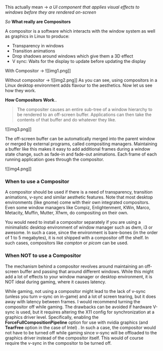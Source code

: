 This actually mean -> *a UI component that applies visual effects to windows before they are rendered on-screen*

*So* **What really are Compositors**

A compositor is a software which interacts with the window system as well as graphics in Linux to produce:

- Transparency in windows
- Transition animations
- Drop shadows around windows which give them a 3D effect
- V sync: Waits for the display to update before updating the display

With Compositor -> 
![[img1.png]]

Without compositor -> 
![[img2.png]]
As you can see, using compositors in a Linux desktop environment adds flavour to the aesthetics. Now let us see how they work.

**How Compositors Work**..
> The compositer causes an entire sub-tree of a window hierarchy to be rendered to an off-screen buffer. Applications can then take the contents of that buffer and do whatever they like.

![[img3.png]]

The off-screen buffer can be automatically merged into the parent window or merged by external programs, called compositing managers. Maintaining a buffer like this makes it easy to add additional frames during a window state change, such as fade-in and fade-out animations. Each frame of each running application goes through the compositor.

![[img4.png]]

### When to use a Compositor

A compositor should be used if there is a need of transparency, transition animations, v-sync and similar aesthetic features. Note that most desktop environments (like gnome) come with their own integrated compositors. Even some window managers like Compiz, Enlightenment, KWin, Marco, Metacity, Muffin, Mutter, Xfwm, do compositing on their own.

You would need to install a compositor separately if you are using a minimalistic desktop environment of window manager such as dwm, i3 or awesome. In such a case, since the environment is bare-bones (in the order of 1 to 5 megabytes), it is not shipped with a compositor off the shelf. In such cases, compositors like _compton_ or _picom_ can be used.

### When NOT to use a Compositor

The mechanism behind a compositor revolves around maintaining an off-screen buffer and passing that around different windows. While this might add a lot of effects to your window manager or desktop environment, it is NOT ideal during gaming, where it causes latency.

While gaming, not using a compositor might lead to the lack of v-sync (unless you turn v-sync on in-game) and a lot of screen tearing, but it does away with latency between frames. I would recommend turning the compositor off while gaming. The drawbacks can be avoided if hardware V-sync is used, but it requires altering the X11 config for synchronization at a graphics driver level. Specifically, enabling the **ForceFullCompositionPipeline** option for use with nvidia graphics (and **TearFree** option in the case of Intel) . In such a case, the compositor would not have to be turned off while gaming since v-sync will be offloaded to the graphics driver instead of the compositor itself. This would of course require the v-sync in the compositor to be turned off.